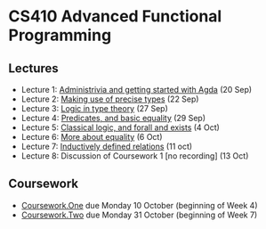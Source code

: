 # CS410 Advanced Functional Programming

## Lectures

* Lecture 1: [Administrivia and getting started with Agda](https://youtu.be/3FZDy6zX_h4) (20 Sep)
* Lecture 2: [Making use of precise types](https://youtu.be/37ENUdO8IVU) (22 Sep)
* Lecture 3: [Logic in type theory](https://youtu.be/yDeI-HiC0wQ) (27 Sep)
* Lecture 4: [Predicates, and basic equality](https://youtu.be/g2N_-sscq6c) (29 Sep)
* Lecture 5: [Classical logic, and forall and exists](https://youtu.be/IYNFSE1-4yE) (4 Oct)
* Lecture 6: [More about equality](https://youtu.be/NU6Ycmp19DE) (6 Oct)
* Lecture 7: [Inductively defined relations](https://youtu.be/Wku5hdU402o) (11 oct)
* Lecture 8: Discussion of Coursework 1 [no recording] (13 Oct)

## Coursework

* [Coursework.One](Coursework/One.agda) due Monday 10 October (beginning of Week 4)
* [Coursework.Two](Coursework/Two.agda) due Monday 31 October (beginning of Week 7)

